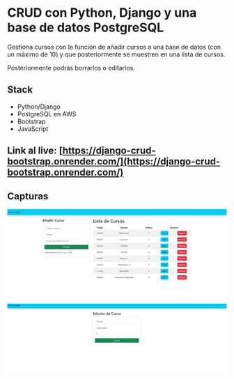 # CRUD con Python, Django y una base de datos PostgreSQL

Gestiona cursos con la función de añadir cursos a una base de datos (con un máximo de 10) y que posteriormente se muestren en una lista de cursos.

Posteriormente podrás borrarlos o editarlos.

## Stack

- Python/Django
- PostgreSQL en AWS
- Bootstrap
- JavaScript

## Link al live: [https://django-crud-bootstrap.onrender.com/](https://django-crud-bootstrap.onrender.com/)

## Capturas 

![Captura1](crud1.png)

![Captura2](crud2.png)
